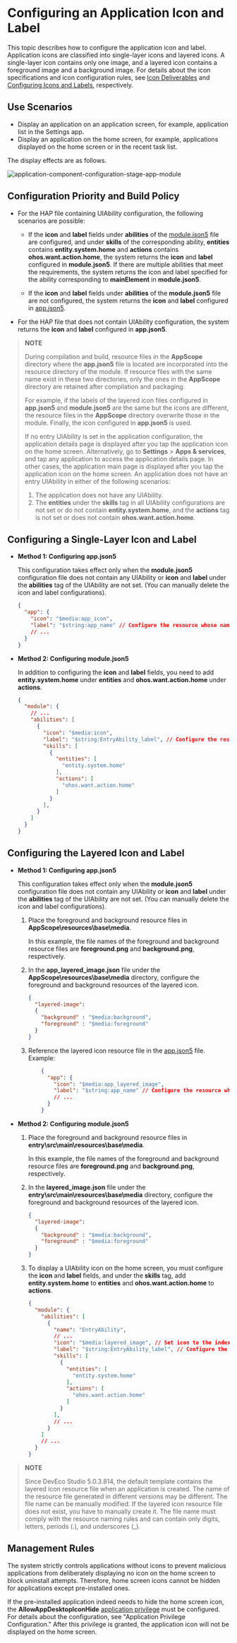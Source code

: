 # Configuring an Application Icon and Label

This topic describes how to configure the application icon and label. Application icons are classified into single-layer icons and layered icons. A single-layer icon contains only one image, and a layered icon contains a foreground image and a background image. For details about the icon specifications and icon configuration rules, see <!--RP1-->[Icon Deliverables](https://gitcode.com/openharmony/docs/blob/master/en/design/ux-design/visual-app-icons.md#icon-deliverables)<!--RP1End--> and [Configuring Icons and Labels](../application-models/application-component-configuration-stage.md#configuring-the-application-icon-and-label), respectively.

## Use Scenarios

<!--RP2-->
- Display an application on an application screen, for example, application list in the Settings app.
- Display an application on the home screen, for example, applications displayed on the home screen or in the recent task list.
<!--RP2End-->

The display effects are as follows.
<!--RP3-->
![application-component-configuration-stage-app-module](figures/application-component-configuration-stage-app-module.png)
<!--RP3End-->

## Configuration Priority and Build Policy

* For the HAP file containing UIAbility configuration, the following scenarios are possible:

  * If the **icon** and **label** fields under **abilities** of the [module.json5](module-configuration-file.md) file are configured, and under **skills** of the corresponding ability, **entities** contains **entity.system.home** and **actions** contains **ohos.want.action.home**, the system returns the **icon** and **label** configured in **module.json5**. If there are multiple abilities that meet the requirements, the system returns the icon and label specified for the ability corresponding to **mainElement** in **module.json5**.

  * If the **icon** and **label** fields under **abilities** of the **module.json5** file are not configured, the system returns the **icon** and **label** configured in [app.json5](app-configuration-file.md).

* For the HAP file that does not contain UIAbility configuration, the system returns the **icon** and **label** configured in **app.json5**.

>
> **NOTE**
> 
> During compilation and build, resource files in the **AppScope** directory where the **app.json5** file is located are incorporated into the resource directory of the module. If resource files with the same name exist in these two directories, only the ones in the **AppScope** directory are retained after compilation and packaging.
>
> For example, if the labels of the layered icon files configured in **app.json5** and **module.json5** are the same but the icons are different, the resource files in the **AppScope** directory overwrite those in the module. Finally, the icon configured in **app.json5** is used.
> 
> If no entry UIAbility is set in the application configuration, the application details page is displayed after you tap the application icon on the home screen. Alternatively, go to **Settings** > **Apps & services**, and tap any application to access the application details page. In other cases, the application main page is displayed after you tap the application icon on the home screen. An application does not have an entry UIAbility in either of the following scenarios:
>
>   1. The application does not have any UIAbility.
>   2. The **entities** under the **skills** tag in all UIAbility configurations are not set or do not contain **entity.system.home**, and the **actions** tag is not set or does not contain **ohos.want.action.home**.
>

## Configuring a Single-Layer Icon and Label

- **Method 1: Configuring app.json5**

  This configuration takes effect only when the **module.json5** configuration file does not contain any UIAbility or **icon** and **label** under the **abilities** tag of the UIAbility are not set. (You can manually delete the icon and label configurations).

  ```json
  {
    "app": {
      "icon": "$media:app_icon",
      "label": "$string:app_name" // Configure the resource whose name is app_name in AppScope/resources/base/element/string.json. If the resource already exists, skip this step.
      // ...
    }
  }
  ```

- **Method 2: Configuring module.json5**

  In addition to configuring the **icon** and **label** fields, you need to add **entity.system.home** under **entities** and **ohos.want.action.home** under **actions**.

  ```json
  {
    "module": {
      // ...
      "abilities": [
        {
          "icon": "$media:icon",
          "label": "$string:EntryAbility_label", // Configure the resource whose name is EntryAbility_label in entry/src/main/resources/base/element/string.json. If the resource already exists, skip this step.
          "skills": [
            {
              "entities": [
                "entity.system.home"
              ],
              "actions": [
                "ohos.want.action.home"
              ]
            }
          ],
        }
      ]
    }
  }
  ```

## Configuring the Layered Icon and Label

- **Method 1: Configuring app.json5**

  This configuration takes effect only when the **module.json5** configuration file does not contain any UIAbility or **icon** and **label** under the **abilities** tag of the UIAbility are not set. (You can manually delete the icon and label configurations).

  1. Place the foreground and background resource files in **AppScope\resources\base\media**.

      In this example, the file names of the foreground and background resource files are **foreground.png** and **background.png**, respectively.

  2. In the **app_layered_image.json** file under the **AppScope\resources\base\media** directory, configure the foreground and background resources of the layered icon.

      ```json
      {
        "layered-image":
        {
          "background" : "$media:background",
          "foreground" : "$media:foreground"
        }
      }
      ```
  3. Reference the layered icon resource file in the [app.json5](app-configuration-file.md) file. Example:
      ```json
          {
            "app": {
              "icon": "$media:app_layered_image",
              "label": "$string:app_name" // Configure the resource whose name is app_name in AppScope/resources/base/element/string.json. If the resource already exists, skip this step.
              // ...
            }
          }
      ```

- **Method 2: Configuring module.json5**

  1. Place the foreground and background resource files in **entry\src\main\resources\base\media**.

      In this example, the file names of the foreground and background resource files are **foreground.png** and **background.png**, respectively.

  2. In the **layered_image.json** file under the **entry\src\main\resources\base\media** directory, configure the foreground and background resources of the layered icon.

      ```json
      {
        "layered-image":
        {
          "background" : "$media:background",
          "foreground" : "$media:foreground"
        }
      }
      ```

  3. To display a UIAbility icon on the home screen, you must configure the **icon** and **label** fields, and under the **skills** tag, add **entity.system.home** to **entities** and **ohos.want.action.home** to **actions**.

      ```json
      {
        "module": {
          "abilities": [
            {
              "name": "EntryAbility",
              // ...
              "icon": "$media:layered_image", // Set icon to the index of the layered icon resource file.
              "label": "$string:EntryAbility_label", // Configure the resource whose name is EntryAbility_label in entry/src/main/resources/base/element/string.json. If the resource already exists, skip this step.
              "skills": [
                {
                  "entities": [
                    "entity.system.home"
                  ],
                  "actions": [
                    "ohos.want.action.home"
                  ]
                }
              ],
              // ...
            }
          ]
          // ...
        }
      }
      ```

>
> **NOTE**
>
> Since DevEco Studio 5.0.3.814, the default template contains the layered icon resource file when an application is created. The name of the resource file generated in different versions may be different. The file name can be manually modified. If the layered icon resource file does not exist, you have to manually create it. The file name must comply with the resource naming rules and can contain only digits, letters, periods (.), and underscores (_).
>

<!--Del-->
## Management Rules

The system strictly controls applications without icons to prevent malicious applications from deliberately displaying no icon on the home screen to block uninstall attempts. Therefore, home screen icons cannot be hidden for applications except pre-installed ones.

If the pre-installed application indeed needs to hide the home screen icon, the **AllowAppDesktopIconHide** [application privilege](../../device-dev/subsystems/subsys-app-privilege-config-guide.md#general-application-privileges) must be configured. For details about the configuration, see "Application Privilege Configuration." After this privilege is granted, the application icon will not be displayed on the home screen.<!--DelEnd-->
